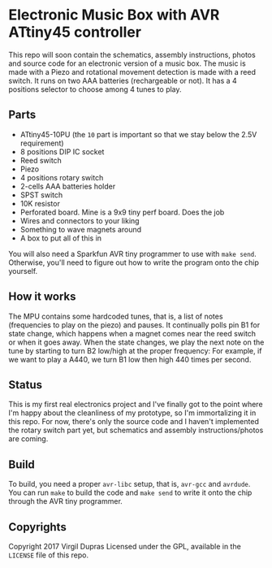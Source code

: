 # Electronic Music Box with AVR ATtiny45 controller

This repo will soon contain the schematics, assembly instructions, photos and source code for an
electronic version of a music box. The music is made with a Piezo and rotational movement detection
is made with a reed switch. It runs on two AAA batteries (rechargeable or not). It has a 4
positions selector to choose among 4 tunes to play.

## Parts

* ATtiny45-10PU (the `10` part is important so that we stay below the 2.5V requirement)
* 8 positions DIP IC socket
* Reed switch
* Piezo
* 4 positions rotary switch
* 2-cells AAA batteries holder
* SPST switch
* 10K resistor
* Perforated board. Mine is a 9x9 tiny perf board. Does the job
* Wires and connectors to your liking
* Something to wave magnets around
* A box to put all of this in

You will also need a Sparkfun AVR tiny programmer to use with `make send`. Otherwise, you'll need
to figure out how to write the program onto the chip yourself.

## How it works

The MPU contains some hardcoded tunes, that is, a list of notes (frequencies to play on the piezo)
and pauses. It continually polls pin B1 for state change, which happens when a magnet comes near
the reed switch or when it goes away. When the state changes, we play the next note on the tune
by starting to turn B2 low/high at the proper frequency: For example, if we want to play a A440,
we turn B1 low then high 440 times per second.

## Status

This is my first real electronics project and I've finally got to the point where I'm happy about
the cleanliness of my prototype, so I'm immortalizing it in this repo. For now, there's only the
source code and I haven't implemented the rotary switch part yet, but schematics and assembly
instructions/photos are coming.

## Build

To build, you need a proper `avr-libc` setup, that is, `avr-gcc` and `avrdude`. You can run `make`
to build the code and `make send` to write it onto the chip through the AVR tiny programmer.

## Copyrights

Copyright 2017 Virgil Dupras
Licensed under the GPL, available in the `LICENSE` file of this repo.

